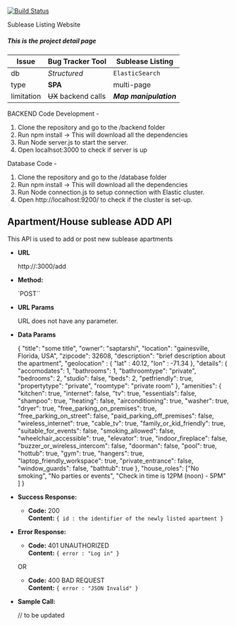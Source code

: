 [![Build Status](https://img.shields.io/travis/DilipKunderu/SEfa17.svg?style=flat-square)](https://travis-ci.org/DilipKunderu/SEfa17)

Sublease Listing Website
##### This is the project detail page

| Issue | Bug Tracker Tool | Sublease Listing |
| ----- | ----- | ----- |
| db |*Structured* | `ElasticSearch` |
| type | **SPA** | multi-page |
| limitation | ~~UX~~ backend calls | **_Map_ _manipulation_** |




BACKEND Code Development - 

1) Clone the repository and go to the /backend folder
2) Run npm install -> This will download all the dependencies
3) Run Node server.js to start the server.
4) Open localhsot:3000 to check if server is up  

Database Code - 

1) Clone the repository and go to the /database folder
2) Run npm install -> This will download all the dependencies
3) Run Node connection.js to setup connection with Elastic cluster.
4) Open http://localhost:9200/ to check if the cluster is set-up.


**Apartment/House sublease ADD API**
----
  This API is used to add or post new sublease apartments

* **URL**

  http://<IP Address>:3000/add

* **Method:**
  
     `POST``
  
*  **URL Params**

   URL does not have any parameter.

* **Data Params**

    {
	"title": "some title",
	"owner": "saptarshi",
	"location": "gainesville, Florida, USA",
	"zipcode": 32608,
	"description": "brief description about the apartment",
	"geolocation" : {
            "lat" : 40.12,
            "lon" : -71.34
    },
	"details": {
		"accomodates": 1,
		"bathrooms": 1,
		"bathroomtype": "private",
		"bedrooms": 2,
		"studio": false,
		"beds": 2,
		"petfriendly": true,
		"propertytype": "private",
		"roomtype": "private room"
	},
	"amenities": {
		"kitchen": true,
		"internet": false,
		"tv": true,
		"essentials": false,
		"shampoo": true,
		"heating": false,
		"airconditioning": true,
		"washer": true,
		"dryer": true,
		"free_parking_on_premises": true,
		"free_parking_on_street": false,
		"paid_parking_off_premises": false,
		"wireless_internet": true,
		"cable_tv": true,
		"family_or_kid_friendly": true,
		"suitable_for_events": false,
		"smoking_allowed": false,
		"wheelchair_accessible": true,
		"elevator": true,
		"indoor_fireplace": false,
		"buzzer_or_wireless_intercom": false,
		"doorman": false,
		"pool": true,
		"hottub": true,
		"gym": true,
		"hangers": true,
		"laptop_friendly_workspace": true,
		"private_entrance": false,
		"window_guards": false,
		"bathtub": true
	},
	"house_roles": ["No smoking",
		"No parties or events",
		"Check in time is 12PM (noon) - 5PM"
	]
}

* **Success Response:**

  * **Code:** 200 <br />
    **Content:** `{ id : the identifier of the newly listed apartment }`
 
* **Error Response:**

  * **Code:** 401 UNAUTHORIZED <br />
    **Content:** `{ error : "Log in" }`

  OR

  * **Code:** 400 BAD REQUEST <br />
    **Content:** `{ error : "JSON Invalid" }`

* **Sample Call:**

    // to be updated
